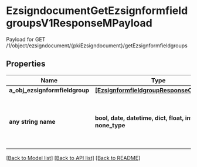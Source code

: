 # EzsigndocumentGetEzsignformfieldgroupsV1ResponseMPayload

Payload for GET /1/object/ezsigndocument/{pkiEzsigndocument}/getEzsignformfieldgroups

## Properties
Name | Type | Description | Notes
------------ | ------------- | ------------- | -------------
**a_obj_ezsignformfieldgroup** | [**[EzsignformfieldgroupResponseCompound]**](EzsignformfieldgroupResponseCompound.md) |  | 
**any string name** | **bool, date, datetime, dict, float, int, list, str, none_type** | any string name can be used but the value must be the correct type | [optional]

[[Back to Model list]](../README.md#documentation-for-models) [[Back to API list]](../README.md#documentation-for-api-endpoints) [[Back to README]](../README.md)


